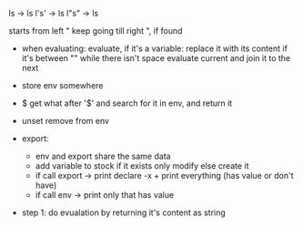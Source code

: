 ls -> ls
l's' -> ls
l"s" -> ls

starts from left " keep going till right ", if found 

+ when evaluating:
    evaluate, if it's a variable: replace it with its content if it's between ""
    while there isn't space evaluate current and join it to the next

+ store env somewhere
+ $ get what after '$' and search for it in env, and return it
+ unset remove from env
+ export:
    + env and export share the same data
    + add variable to stock if it exists only modify else create it
    + if call export -> print declare -x + print everything (has value or don't have)
    + if call env -> print only that has value

+ step 1:
do evualation by returning it's content as string
